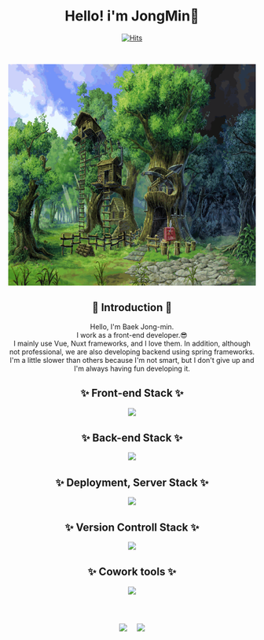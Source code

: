 <div align="center">

# Hello! i'm JongMin👏

[![Hits](https://hits.seeyoufarm.com/api/count/incr/badge.svg?url=https%3A%2F%2Fgithub.com%2Fdevmini1203&count_bg=%2379C83D&title_bg=%23555555&icon=&icon_color=%23E7E7E7&title=hits&edge_flat=false)](https://github.com/devmini1203)

<br/>

<p><img src="/assets/img/gif/i013652326682.gif" width="100%" height="450px"/></p>
<!-- 
<br/> -->

## 🙌 Introduction 🙌

Hello, I'm Baek Jong-min. </br>
I work as a front-end developer.😎 </br>
I mainly use Vue, Nuxt frameworks, and I love them.
In addition, although not professional, we are also developing backend using spring frameworks.</br>
I'm a little slower than others because I'm not smart, but I don't give up and I'm always having fun developing it.

## ✨ Front-end Stack ✨

<div>
   <img src="https://go-skill-icons.vercel.app/api/icons?i=js,ts,html,css,tailwind,vue,nuxt,vite,webpack,scss,bootstrap,vuetify,pinia,primevue,elementplus" />
<div>

## ✨ Back-end Stack ✨

<div>
  <img src="https://go-skill-icons.vercel.app/api/icons?i=spring,java,oracle,plsql" />
<div>

## ✨ Deployment, Server Stack ✨

<div>
  <img src="https://go-skill-icons.vercel.app/api/icons?i=nginx,vercel,ubuntu,docker,linux,tomcat" />
<div>

## ✨ Version Controll Stack ✨

<div>
   <img src="https://go-skill-icons.vercel.app/api/icons?i=git,github,gitlab,svn" />
<div>

## ✨ Cowork tools ✨

<div>
   <img src="https://go-skill-icons.vercel.app/api/icons?i=figma,notion,postman,discord,slack" />
<div>

<br/>

#

<div style="display: flex; justify-content: center;">
  <img src="https://github-readme-stats.vercel.app/api?username=devmini1203&show_icons=true&theme=dracula" style="margin-right: 20px;" />
  <img src="https://github-readme-stats.vercel.app/api/top-langs/?username=devmini1203&layout=compact&theme=tokyonight" />
</div>

</div>
